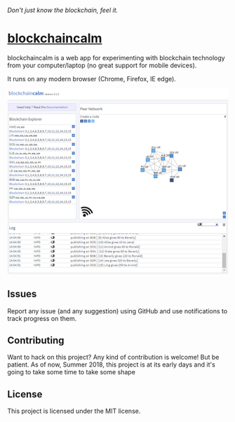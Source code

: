 *Don't just know the blockchain, feel it.*

# [blockchaincalm](https://lorenzoongithub.github.io/blockchaincalm/) 

blockchaincalm is a web app for experimenting with blockchain technology from your computer/laptop (no great support for mobile devices).

It runs on any modern browser (Chrome, Firefox, IE edge).

<img src='blockchaincalm.png' alt='blockchain calm in action]' />

## Issues

Report any issue (and any suggestion) using GitHub and use notifications to track progress on them.

## Contributing

Want to hack on this project? Any kind of contribution is welcome! 
But be patient. As of now, Summer 2018, this project is at its early days and it's going to take some time 
to take some shape  

## License

This project is licensed under the MIT license.
